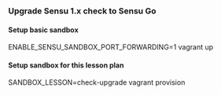 ### Upgrade Sensu 1.x check to Sensu Go 

#### Setup basic sandbox

ENABLE_SENSU_SANDBOX_PORT_FORWARDING=1 vagrant up

#### Setup sandbox for this lesson plan

SANDBOX_LESSON=check-upgrade vagrant provision

